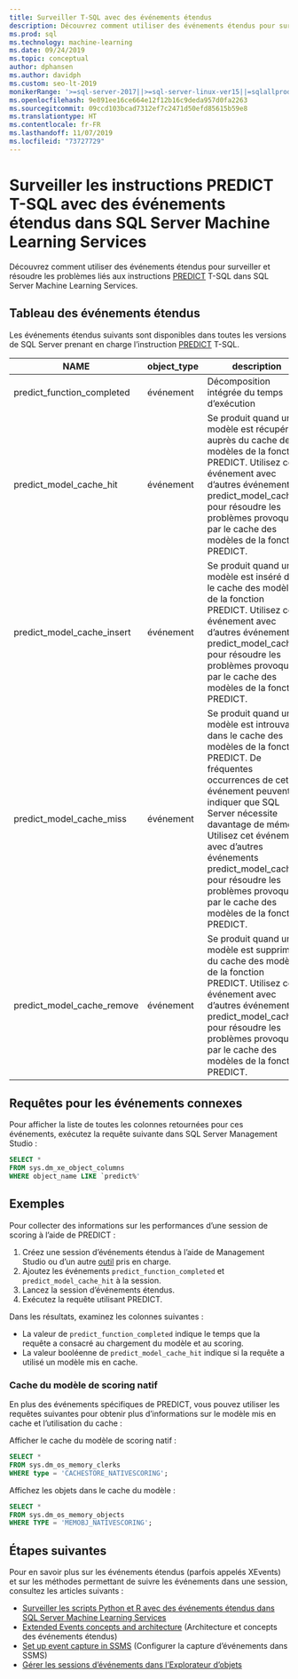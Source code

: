 ```yaml
---
title: Surveiller T-SQL avec des événements étendus
description: Découvrez comment utiliser des événements étendus pour surveiller et résoudre les problèmes liés aux instructions PREDICT T-SQL dans SQL Server Machine Learning Services.
ms.prod: sql
ms.technology: machine-learning
ms.date: 09/24/2019
ms.topic: conceptual
author: dphansen
ms.author: davidph
ms.custom: seo-lt-2019
monikerRange: '>=sql-server-2017||>=sql-server-linux-ver15||=sqlallproducts-allversions'
ms.openlocfilehash: 9e891ee16ce664e12f12b16c9deda957d0fa2263
ms.sourcegitcommit: 09ccd103bcad7312ef7c2471d50efd85615b59e8
ms.translationtype: HT
ms.contentlocale: fr-FR
ms.lasthandoff: 11/07/2019
ms.locfileid: "73727729"
---
```

# <a name="monitor-predict-t-sql-statements-with-extended-events-in-sql-server-machine-learning-services"></a>Surveiller les instructions PREDICT T-SQL avec des événements étendus dans SQL Server Machine Learning Services

Découvrez comment utiliser des événements étendus pour surveiller et résoudre les problèmes liés aux instructions [PREDICT](../../t-sql/queries/predict-transact-sql.md) T-SQL dans SQL Server Machine Learning Services.

## <a name="table-of-extended-events"></a>Tableau des événements étendus

Les événements étendus suivants sont disponibles dans toutes les versions de SQL Server prenant en charge l’instruction [PREDICT](https://docs.microsoft.com/sql/t-sql/queries/predict-transact-sql) T-SQL. 

|NAME |object_type|description| 
|----|----|----|
|predict_function_completed |événement  |Décomposition intégrée du temps d’exécution|
|predict_model_cache_hit |événement|Se produit quand un modèle est récupéré auprès du cache des modèles de la fonction PREDICT. Utilisez cet événement avec d’autres événements predict_model_cache_* pour résoudre les problèmes provoqués par le cache des modèles de la fonction PREDICT.|
|predict_model_cache_insert |événement  |   Se produit quand un modèle est inséré dans le cache des modèles de la fonction PREDICT. Utilisez cet événement avec d’autres événements predict_model_cache_* pour résoudre les problèmes provoqués par le cache des modèles de la fonction PREDICT.    |
|predict_model_cache_miss   |événement|Se produit quand un modèle est introuvable dans le cache des modèles de la fonction PREDICT. De fréquentes occurrences de cet événement peuvent indiquer que SQL Server nécessite davantage de mémoire. Utilisez cet événement avec d’autres événements predict_model_cache_* pour résoudre les problèmes provoqués par le cache des modèles de la fonction PREDICT.|
|predict_model_cache_remove |événement| Se produit quand un modèle est supprimé du cache des modèles de la fonction PREDICT. Utilisez cet événement avec d’autres événements predict_model_cache_* pour résoudre les problèmes provoqués par le cache des modèles de la fonction PREDICT.|

## <a name="query-for-related-events"></a>Requêtes pour les événements connexes

Pour afficher la liste de toutes les colonnes retournées pour ces événements, exécutez la requête suivante dans SQL Server Management Studio :

```sql
SELECT * 
FROM sys.dm_xe_object_columns 
WHERE object_name LIKE `predict%'
```

## <a name="examples"></a>Exemples

Pour collecter des informations sur les performances d’une session de scoring à l’aide de PREDICT :

1. Créez une session d’événements étendus à l’aide de Management Studio ou d’un autre [outil](https://docs.microsoft.com/sql/relational-databases/extended-events/extended-events-tools) pris en charge.
2. Ajoutez les événements `predict_function_completed` et `predict_model_cache_hit` à la session.
3. Lancez la session d’événements étendus.
4. Exécutez la requête utilisant PREDICT.

Dans les résultats, examinez les colonnes suivantes :

+ La valeur de `predict_function_completed` indique le temps que la requête a consacré au chargement du modèle et au scoring.
+ La valeur booléenne de `predict_model_cache_hit` indique si la requête a utilisé un modèle mis en cache. 

### <a name="native-scoring-model-cache"></a>Cache du modèle de scoring natif

En plus des événements spécifiques de PREDICT, vous pouvez utiliser les requêtes suivantes pour obtenir plus d’informations sur le modèle mis en cache et l’utilisation du cache :

Afficher le cache du modèle de scoring natif :

```sql
SELECT *
FROM sys.dm_os_memory_clerks
WHERE type = 'CACHESTORE_NATIVESCORING';
```

Affichez les objets dans le cache du modèle :

```sql
SELECT *
FROM sys.dm_os_memory_objects
WHERE TYPE = 'MEMOBJ_NATIVESCORING';
```

## <a name="next-steps"></a>Étapes suivantes

Pour en savoir plus sur les événements étendus (parfois appelés XEvents) et sur les méthodes permettant de suivre les événements dans une session, consultez les articles suivants :

+ [Surveiller les scripts Python et R avec des événements étendus dans SQL Server Machine Learning Services](extended-events.md)
+ [Extended Events concepts and architecture](https://docs.microsoft.com/sql/relational-databases/extended-events/extended-events) (Architecture et concepts des événements étendus)
+ [Set up event capture in SSMS](https://docs.microsoft.com/sql/relational-databases/extended-events/quick-start-extended-events-in-sql-server) (Configurer la capture d’événements dans SSMS)
+ [Gérer les sessions d’événements dans l’Explorateur d’objets](https://docs.microsoft.com/sql/relational-databases/extended-events/manage-event-sessions-in-the-object-explorer)
